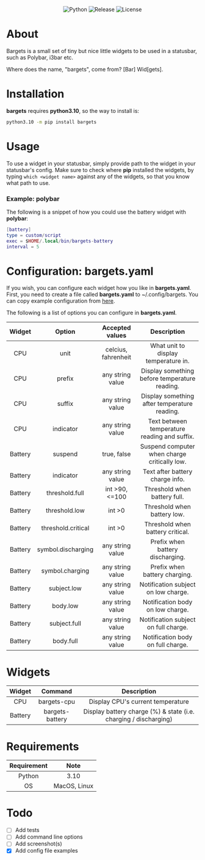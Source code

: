 <div align="center">

![Python](https://img.shields.io/badge/Python-3.10-informational?style=for-the-badge)
![Release](https://img.shields.io/badge/Release-0.1.0rc2-blueviolet?style=for-the-badge)
![License](https://img.shields.io/badge/License-MIT-yellow?style=for-the-badge)

</div>

# About
Bargets is a small set of tiny but nice little widgets to be used in a statusbar, such
as Polybar, i3bar etc.

Where does the name, "bargets", come from? [Bar] Wid[gets].

# Installation
**bargets** requires **python3.10**, so the way to install is:

``` bash
python3.10 -m pip install bargets
```

# Usage
To use a widget in your statusbar, simply provide path to the widget in your
statusbar's config. Make sure to check where **pip** installed the widgets, by
typing `which <widget name>` against any of the widgets, so that you know what
path to use.

### Example: polybar
The following is a snippet of how you could use the battery widget with **polybar**:

``` lua
[battery]
type = custom/script
exec = $HOME/.local/bin/bargets-battery
interval = 5
```

# Configuration: bargets.yaml
If you wish, you can configure each widget how you like in **bargets.yaml**.
First, you need to create a file called **bargets.yaml** to ~/.config/bargets.
You can copy example configuration from
[here](https://github.com/nikkelarsson/bargets/blob/main/examples/bargets.yaml).

The following is a list of options you can configure in **bargets.yaml**.

| Widget       | Option              | Accepted values     | Description                                   |
| :----------: | :-----------------: | :-----------------: | :-------------------------------------------: |
| CPU          | unit                | celcius, fahrenheit | What unit to display temperature in.          |
| CPU          | prefix              | any string value    | Display something before temperature reading. |
| CPU          | suffix              | any string value    | Display something after temperature reading.  |
| CPU          | indicator           | any string value    | Text between temperature reading and suffix.  |
| Battery      | suspend             | true, false         | Suspend computer when charge critically low.  |
| Battery      | indicator           | any string value    | Text after battery charge info.               |
| Battery      | threshold.full      | int >90, <=100      | Threshold when battery full.                  |
| Battery      | threshold.low       | int >0              | Threshold when battery low.                   |
| Battery      | threshold.critical  | int >0              | Threshold when battery critical.              |
| Battery      | symbol.discharging  | any string value    | Prefix when battery discharging.              |
| Battery      | symbol.charging     | any string value    | Prefix when battery charging.                 |
| Battery      | subject.low         | any string value    | Notification subject on low charge.           |
| Battery      | body.low            | any string value    | Notification body on low charge.              |
| Battery      | subject.full        | any string value    | Notification subject on full charge.          |
| Battery      | body.full           | any string value    | Notification body on full charge.             |

# Widgets
| Widget       | Command          | Description                                                      |
| :----------: | :--------------: | :--------------------------------------------------------------: |
| CPU          | bargets-cpu      | Display CPU's current temperature                                |
| Battery      | bargets-battery  | Display battery charge (%) & state (i.e. charging / discharging) |

# Requirements
| Requirement  | Note          |
| :----------: | :-----------: |
| Python       | 3.10          |
| OS           | MacOS, Linux  |

# Todo
- [ ] Add tests
- [ ] Add command line options
- [ ] Add screenshot(s)
- [x] Add config file examples
